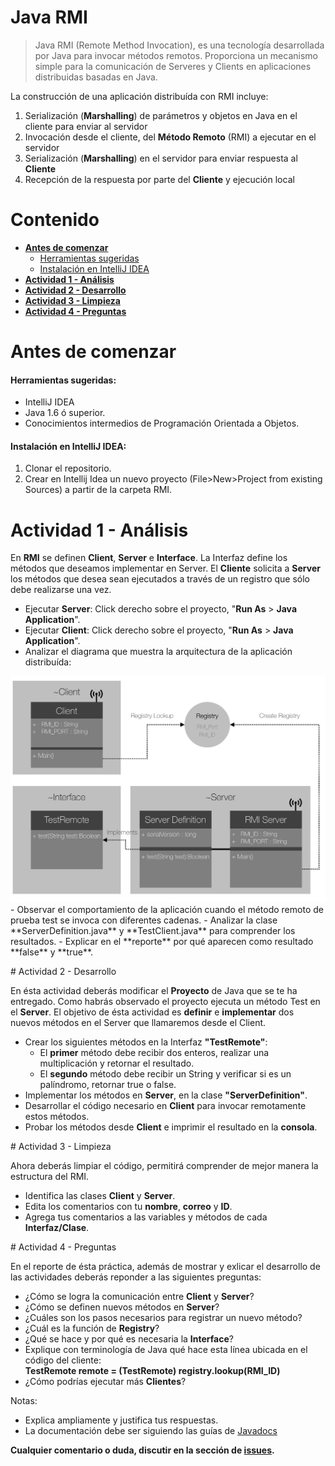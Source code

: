 # Java RMI
>Java RMI (Remote Method Invocation), es una tecnología desarrollada por Java para invocar métodos remotos. Proporciona un mecanismo simple para la comunicación de Serveres y Clients en aplicaciones distribuidas basadas en Java.

La construcción de una aplicación distribuída con RMI incluye:   

1. Serialización (**Marshalling**) de parámetros y objetos en Java en el cliente para enviar al servidor
2. Invocación desde el cliente, del **Método Remoto**  (RMI)  a ejecutar en el servidor
3. Serialización (**Marshalling**) en el servidor para enviar respuesta al **Cliente**
4. Recepción de la respuesta por parte del **Cliente** y ejecución local

# Contenido
- **[Antes de comenzar](#antesde)**
  - [Herramientas sugeridas](#herramientas)
  - [Instalación en IntelliJ IDEA](#instalacion)
- **[Actividad 1 - Análisis](#analisis)**
- **[Actividad 2 - Desarrollo](#desarrollo)**
- **[Actividad 3 - Limpieza](#limpieza)**
- **[Actividad 4 - Preguntas](#preguntas)**

# <a name="antesde"></a>Antes de comenzar

#### <a name="herramientas"></a>Herramientas sugeridas:
- IntelliJ IDEA
- Java 1.6 ó superior.
- Conocimientos intermedios de Programación Orientada a Objetos.

#### <a name="instalacion"></a>Instalación en IntelliJ IDEA:
1. Clonar el repositorio.
2. Crear en Intellij Idea un nuevo proyecto (File>New>Project from existing Sources) a partir de la carpeta RMI.

# <a name="analisis"></a>Actividad 1 - Análisis

En **RMI** se definen **Client**, **Server** e **Interface**. La Interfaz define los métodos que deseamos implementar en Server. El **Cliente** solicita a **Server** los métodos que desea sean ejecutados a través de un registro que sólo debe realizarse una vez.

- Ejecutar **Server**: Click derecho sobre el proyecto, "**Run As** > **Java Application**".
- Ejecutar **Client**: Click derecho sobre el proyecto, "**Run As** > **Java Application**".
- Analizar el diagrama que muestra la arquitectura de la aplicación distribuída:
<img src="rmi.png"/>
- Observar el comportamiento de la aplicación cuando el método remoto de prueba test se invoca con diferentes cadenas.
  - Analizar la clase **ServerDefinition.java** y **TestClient.java** para comprender los resultados.
  - Explicar en el **reporte** por qué aparecen como resultado **false** y **true**.

# <a name="desarrollo"></a>Actividad 2 - Desarrollo

En ésta actividad deberás modificar el **Proyecto** de Java que se te ha entregado. Como habrás observado el proyecto ejecuta un método Test en el **Server**. El objetivo de ésta actividad es **definir** e **implementar** dos nuevos métodos en el Server que llamaremos desde el Client.

- Crear los siguientes métodos en la Interfaz **"TestRemote"**:
  - El **primer**  método debe recibir dos enteros, realizar una multiplicación y retornar el resultado.
  - El **segundo** método debe recibir un String y verificar si es un palíndromo, retornar true o false.
- Implementar los métodos en **Server**, en la clase **"ServerDefinition"**.
- Desarrollar el código necesario en **Client** para invocar remotamente estos métodos.
- Probar los métodos desde **Client** e imprimir el resultado en la **consola**.

# <a name="limpieza"></a>Actividad 3 - Limpieza

Ahora deberás limpiar el código, permitirá comprender de mejor manera la estructura del RMI.

- Identifica las clases **Client** y **Server**.
- Edita los comentarios con tu **nombre**, **correo** y **ID**.
- Agrega tus comentarios a las variables y métodos de cada **Interfaz/Clase**.

# <a name="preguntas"></a>Actividad 4 - Preguntas

En el reporte de ésta práctica, además de mostrar y exlicar el desarrollo de las actividades deberás reponder a las siguientes preguntas:
- ¿Cómo se logra la comunicación entre **Client** y **Server**?
- ¿Cómo se definen nuevos métodos en **Server**?
- ¿Cuáles son los pasos necesarios para registrar un nuevo método?
- ¿Cuál es la función de **Registry**?
- ¿Qué se hace y por qué es necesaria la **Interface**?
- Explique con terminología de Java qué hace esta línea ubicada en el código del cliente:  
  **TestRemote remote = (TestRemote) registry.lookup(RMI_ID)**
- ¿Cómo podrías ejecutar más **Clientes**?  

Notas:
- Explica ampliamente y justifica tus respuestas.
- La documentación debe ser siguiendo las guías de [Javadocs](http://en.wikipedia.org/wiki/Javadoc)


**Cualquier comentario o duda, discutir en la sección de [issues](https://github.com/Innova4DLab/RMI/issues).**
